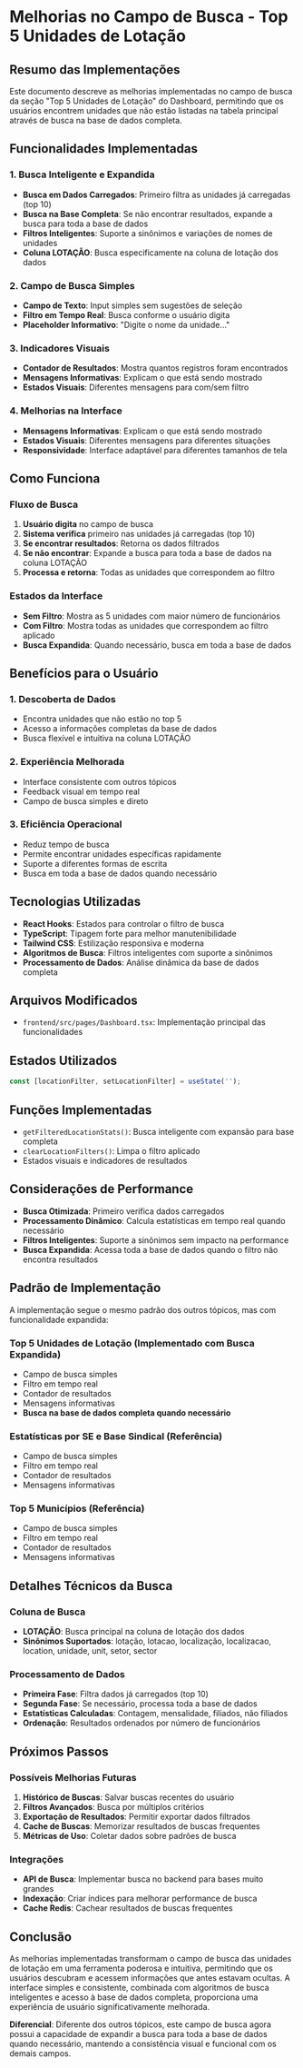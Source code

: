 # Melhorias no Campo de Busca - Top 5 Unidades de Lotação

## Resumo das Implementações

Este documento descreve as melhorias implementadas no campo de busca da seção "Top 5 Unidades de Lotação" do Dashboard, permitindo que os usuários encontrem unidades que não estão listadas na tabela principal através de busca na base de dados completa.

## Funcionalidades Implementadas

### 1. Busca Inteligente e Expandida

- **Busca em Dados Carregados**: Primeiro filtra as unidades já carregadas (top 10)
- **Busca na Base Completa**: Se não encontrar resultados, expande a busca para toda a base de dados
- **Filtros Inteligentes**: Suporte a sinônimos e variações de nomes de unidades
- **Coluna LOTAÇÃO**: Busca especificamente na coluna de lotação dos dados

### 2. Campo de Busca Simples

- **Campo de Texto**: Input simples sem sugestões de seleção
- **Filtro em Tempo Real**: Busca conforme o usuário digita
- **Placeholder Informativo**: "Digite o nome da unidade..."

### 3. Indicadores Visuais

- **Contador de Resultados**: Mostra quantos registros foram encontrados
- **Mensagens Informativas**: Explicam o que está sendo mostrado
- **Estados Visuais**: Diferentes mensagens para com/sem filtro

### 4. Melhorias na Interface

- **Mensagens Informativas**: Explicam o que está sendo mostrado
- **Estados Visuais**: Diferentes mensagens para diferentes situações
- **Responsividade**: Interface adaptável para diferentes tamanhos de tela

## Como Funciona

### Fluxo de Busca

1. **Usuário digita** no campo de busca
2. **Sistema verifica** primeiro nas unidades já carregadas (top 10)
3. **Se encontrar resultados**: Retorna os dados filtrados
4. **Se não encontrar**: Expande a busca para toda a base de dados na coluna LOTAÇÃO
5. **Processa e retorna**: Todas as unidades que correspondem ao filtro

### Estados da Interface

- **Sem Filtro**: Mostra as 5 unidades com maior número de funcionários
- **Com Filtro**: Mostra todas as unidades que correspondem ao filtro aplicado
- **Busca Expandida**: Quando necessário, busca em toda a base de dados

## Benefícios para o Usuário

### 1. **Descoberta de Dados**
- Encontra unidades que não estão no top 5
- Acesso a informações completas da base de dados
- Busca flexível e intuitiva na coluna LOTAÇÃO

### 2. **Experiência Melhorada**
- Interface consistente com outros tópicos
- Feedback visual em tempo real
- Campo de busca simples e direto

### 3. **Eficiência Operacional**
- Reduz tempo de busca
- Permite encontrar unidades específicas rapidamente
- Suporte a diferentes formas de escrita
- Busca em toda a base de dados quando necessário

## Tecnologias Utilizadas

- **React Hooks**: Estados para controlar o filtro de busca
- **TypeScript**: Tipagem forte para melhor manutenibilidade
- **Tailwind CSS**: Estilização responsiva e moderna
- **Algoritmos de Busca**: Filtros inteligentes com suporte a sinônimos
- **Processamento de Dados**: Análise dinâmica da base de dados completa

## Arquivos Modificados

- `frontend/src/pages/Dashboard.tsx`: Implementação principal das funcionalidades

## Estados Utilizados

```typescript
const [locationFilter, setLocationFilter] = useState('');
```

## Funções Implementadas

- `getFilteredLocationStats()`: Busca inteligente com expansão para base completa
- `clearLocationFilters()`: Limpa o filtro aplicado
- Estados visuais e indicadores de resultados

## Considerações de Performance

- **Busca Otimizada**: Primeiro verifica dados carregados
- **Processamento Dinâmico**: Calcula estatísticas em tempo real quando necessário
- **Filtros Inteligentes**: Suporte a sinônimos sem impacto na performance
- **Busca Expandida**: Acessa toda a base de dados quando o filtro não encontra resultados

## Padrão de Implementação

A implementação segue o mesmo padrão dos outros tópicos, mas com funcionalidade expandida:

### **Top 5 Unidades de Lotação** (Implementado com Busca Expandida)
- Campo de busca simples
- Filtro em tempo real
- Contador de resultados
- Mensagens informativas
- **Busca na base de dados completa quando necessário**

### **Estatísticas por SE e Base Sindical** (Referência)
- Campo de busca simples
- Filtro em tempo real
- Contador de resultados
- Mensagens informativas

### **Top 5 Municípios** (Referência)
- Campo de busca simples
- Filtro em tempo real
- Contador de resultados
- Mensagens informativas

## Detalhes Técnicos da Busca

### Coluna de Busca
- **LOTAÇÃO**: Busca principal na coluna de lotação dos dados
- **Sinônimos Suportados**: lotação, lotacao, localização, localizacao, location, unidade, unit, setor, sector

### Processamento de Dados
- **Primeira Fase**: Filtra dados já carregados (top 10)
- **Segunda Fase**: Se necessário, processa toda a base de dados
- **Estatísticas Calculadas**: Contagem, mensalidade, filiados, não filiados
- **Ordenação**: Resultados ordenados por número de funcionários

## Próximos Passos

### Possíveis Melhorias Futuras

1. **Histórico de Buscas**: Salvar buscas recentes do usuário
2. **Filtros Avançados**: Busca por múltiplos critérios
3. **Exportação de Resultados**: Permitir exportar dados filtrados
4. **Cache de Buscas**: Memorizar resultados de buscas frequentes
5. **Métricas de Uso**: Coletar dados sobre padrões de busca

### Integrações

- **API de Busca**: Implementar busca no backend para bases muito grandes
- **Indexação**: Criar índices para melhorar performance de busca
- **Cache Redis**: Cachear resultados de buscas frequentes

## Conclusão

As melhorias implementadas transformam o campo de busca das unidades de lotação em uma ferramenta poderosa e intuitiva, permitindo que os usuários descubram e acessem informações que antes estavam ocultas. A interface simples e consistente, combinada com algoritmos de busca inteligentes e acesso à base de dados completa, proporciona uma experiência de usuário significativamente melhorada.

**Diferencial**: Diferente dos outros tópicos, este campo de busca agora possui a capacidade de expandir a busca para toda a base de dados quando necessário, mantendo a consistência visual e funcional com os demais campos.
